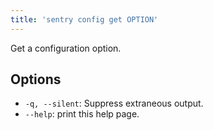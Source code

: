 ```yaml
---
title: 'sentry config get OPTION'
---
```


Get a configuration option.

## Options

-   `-q, --silent`: Suppress extraneous output.
-   `--help`: print this help page.
